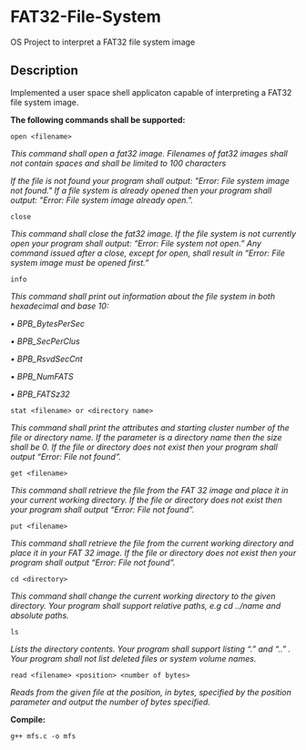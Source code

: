 # FAT32-File-System
OS Project to interpret a FAT32 file system image

## Description
Implemented a user space shell applicaton capable of interpreting a FAT32 file system image.

**The following commands shall be supported:**

`open <filename>`
 
 *This command shall open a fat32 image. Filenames of fat32 images shall not contain spaces and 
 shall be limited to 100 characters*
 
 *If the file is not found your program shall output: "Error: File system image not found." If a file
 system is already opened then your program shall output: "Error: File system image already
 open.".*
 
 `close`
 
*This command shall close the fat32 image. If the file system is not currently open your program 
shall output: “Error: File system not open.” Any command issued after a close, except for 
open, shall result in “Error: File system image must be opened first.”*

`info`

*This command shall print out information about the file system in both hexadecimal and base 10:*

*• BPB_BytesPerSec*

*• BPB_SecPerClus*

*• BPB_RsvdSecCnt*

*• BPB_NumFATS*

*• BPB_FATSz32*

`stat <filename> or <directory name>`

*This command shall print the attributes and starting cluster number of the file or directory name. If the parameter is a directory name then the size shall be 0. If the file or directory does not exist then your program shall output “Error: File not found”.*

`get <filename>`

*This command shall retrieve the file from the FAT 32 image and place it in your current working directory. If the file or directory does not exist then your program shall output “Error: File not found”.*

`put <filename>`

*This command shall retrieve the file from the current working directory and place it in your FAT 32 image. If the file or directory does not exist then your program shall output “Error: File not found”.*

`cd <directory>`

*This command shall change the current working directory to the given directory. Your program shall support relative paths, e.g cd ../name and absolute paths.*

`ls`

*Lists the directory contents. Your program shall support listing “.” and “..” . Your program shall not list deleted files or system volume names.*

`read <filename> <position> <number of bytes>`

*Reads from the given file at the position, in bytes, specified by the position parameter and output the number of bytes specified.*

**Compile:**

`g++ mfs.c -o mfs`
